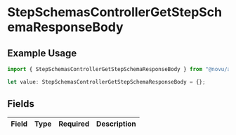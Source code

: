 # StepSchemasControllerGetStepSchemaResponseBody

## Example Usage

```typescript
import { StepSchemasControllerGetStepSchemaResponseBody } from "@novu/api/models/operations";

let value: StepSchemasControllerGetStepSchemaResponseBody = {};
```

## Fields

| Field       | Type        | Required    | Description |
| ----------- | ----------- | ----------- | ----------- |